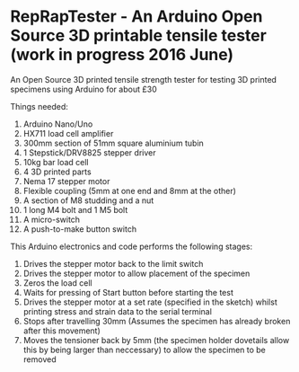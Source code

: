 # RepRapTester - An Arduino Open Source 3D printable tensile tester (work in progress 2016 June)
An Open Source 3D printed tensile strength tester for testing 3D printed specimens using Arduino for about £30

Things needed:
  1. Arduino Nano/Uno
  2. HX711 load cell amplifier
  3. 300mm section of 51mm square aluminium tubin
  4. 1 Stepstick/DRV8825 stepper driver
  5. 10kg bar load cell
  6. 4 3D printed parts
  7. Nema 17 stepper motor
  8. Flexible coupling (5mm at one end and 8mm at the other)
  9. A section of M8 studding and a nut
  10. 1 long M4 bolt and 1 M5 bolt
  11. A micro-switch
  12. A push-to-make button switch


This Arduino electronics and code performs the following stages:
  1. Drives the stepper motor back to the limit switch
  2. Drives the stepper motor to allow placement of the specimen
  3. Zeros the load cell
  4. Waits for pressing of Start button before starting the test
  5. Drives the stepper motor at a set rate (specified in the sketch) whilst printing stress and strain data to the serial terminal
  6. Stops after travelling 30mm (Assumes the specimen has already broken after this movement)
  7. Moves the tensioner back by 5mm (the specimen holder dovetails allow this by being larger than neccessary) to allow the specimen to be removed
